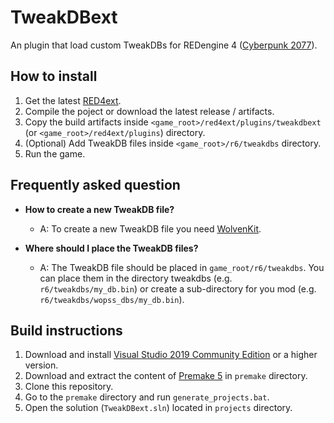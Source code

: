 # TweakDBext

An plugin that load custom TweakDBs for REDengine 4 ([Cyberpunk 2077](https://www.cyberpunk.net)).

## How to install

1. Get the latest [RED4ext](https://github.com/WopsS/RED4ext).
2. Compile the poject or download the latest release / artifacts.
3. Copy the build artifacts inside `<game_root>/red4ext/plugins/tweakdbext` (or `<game_root>/red4ext/plugins`) directory.
4. (Optional) Add TweakDB files inside `<game_root>/r6/tweakdbs` directory.
5. Run the game.

## Frequently asked question

- **How to create a new TweakDB file?**
  - A: To create a new TweakDB file you need [WolvenKit](https://github.com/WolvenKit/WolvenKit).

- **Where should I place the TweakDB files?**
  - A: The TweakDB file should be placed in `game_root/r6/tweakdbs`. You can place them in the directory tweakdbs (e.g. `r6/tweakdbs/my_db.bin`) or create a sub-directory for you mod (e.g. `r6/tweakdbs/wopss_dbs/my_db.bin`).

## Build instructions

1. Download and install [Visual Studio 2019 Community Edition](https://www.visualstudio.com/) or a higher version.
2. Download and extract the content of [Premake 5](https://github.com/premake/premake-core/releases) in `premake` directory.
3. Clone this repository.
4. Go to the `premake` directory and run `generate_projects.bat`.
5. Open the solution (`TweakDBext.sln`) located in `projects` directory.
